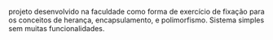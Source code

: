 projeto desenvolvido na faculdade como forma de exercício de fixação para os conceitos de herança, encapsulamento, e polimorfismo. Sistema simples sem muitas funcionalidades.
